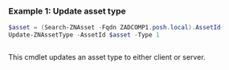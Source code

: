 ### Example 1: Update asset type
```powershell
$asset = (Search-ZNAsset -Fqdn ZADCOMP1.posh.local).AssetId
Update-ZNAssetType -AssetId $asset -Type 1
```

```output

```

This cmdlet updates an asset type to either client or server.
